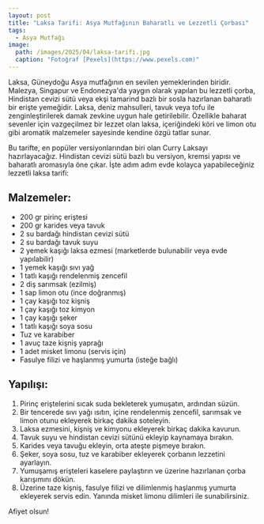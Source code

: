 ```yaml
---
layout: post
title: "Laksa Tarifi: Asya Mutfağının Baharatlı ve Lezzetli Çorbası"
tags:
  - Asya Mutfağı
image: 
  path: /images/2025/04/laksa-tarifi.jpg
  caption: "Fotoğraf [Pexels](https://www.pexels.com)"
---
```


Laksa, Güneydoğu Asya mutfağının en sevilen yemeklerinden biridir. Malezya, Singapur ve Endonezya'da yaygın olarak yapılan bu lezzetli çorba, Hindistan cevizi sütü veya ekşi tamarind bazlı bir sosla hazırlanan baharatlı bir erişte yemeğidir. Laksa, deniz mahsulleri, tavuk veya tofu ile zenginleştirilerek damak zevkine uygun hale getirilebilir. Özellikle baharat sevenler için vazgeçilmez bir lezzet olan laksa, içeriğindeki köri ve limon otu gibi aromatik malzemeler sayesinde kendine özgü tatlar sunar.

Bu tarifte, en popüler versiyonlarından biri olan Curry Laksayı hazırlayacağız. Hindistan cevizi sütü bazlı bu versiyon, kremsi yapısı ve baharatlı aromasıyla öne çıkar. İşte adım adım evde kolayca yapabileceğiniz lezzetli laksa tarifi:

## Malzemeler:

- 200 gr pirinç eriştesi
- 200 gr karides veya tavuk
- 2 su bardağı hindistan cevizi sütü
- 2 su bardağı tavuk suyu
- 2 yemek kaşığı laksa ezmesi (marketlerde bulunabilir veya evde yapılabilir)
- 1 yemek kaşığı sıvı yağ
- 1 tatlı kaşığı rendelenmiş zencefil
- 2 diş sarımsak (ezilmiş)
- 1 sap limon otu (ince doğranmış)
- 1 çay kaşığı toz kişniş
- 1 çay kaşığı toz kimyon
- 1 çay kaşığı şeker
- 1 tatlı kaşığı soya sosu
- Tuz ve karabiber
- 1 avuç taze kişniş yaprağı
- 1 adet misket limonu (servis için)
- Fasulye filizi ve haşlanmış yumurta (isteğe bağlı)

## Yapılışı:

1. Pirinç eriştelerini sıcak suda bekleterek yumuşatın, ardından süzün.
2. Bir tencerede sıvı yağı ısıtın, içine rendelenmiş zencefil, sarımsak ve limon otunu ekleyerek birkaç dakika soteleyin.
3. Laksa ezmesini, kişniş ve kimyonu ekleyerek birkaç dakika kavurun.
4. Tavuk suyu ve hindistan cevizi sütünü ekleyip kaynamaya bırakın.
5. Karides veya tavuğu ekleyin, orta ateşte pişmeye bırakın.
6. Şeker, soya sosu, tuz ve karabiber ekleyerek çorbanın lezzetini ayarlayın.
7. Yumuşamış erişteleri kaselere paylaştırın ve üzerine hazırlanan çorba karışımını dökün.
8. Üzerine taze kişniş, fasulye filizi ve dilimlenmiş haşlanmış yumurta ekleyerek servis edin. Yanında misket limonu dilimleri ile sunabilirsiniz.

Afiyet olsun!